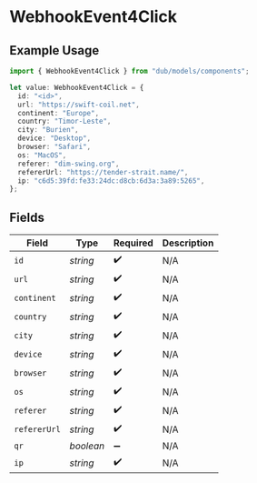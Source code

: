 # WebhookEvent4Click

## Example Usage

```typescript
import { WebhookEvent4Click } from "dub/models/components";

let value: WebhookEvent4Click = {
  id: "<id>",
  url: "https://swift-coil.net",
  continent: "Europe",
  country: "Timor-Leste",
  city: "Burien",
  device: "Desktop",
  browser: "Safari",
  os: "MacOS",
  referer: "dim-swing.org",
  refererUrl: "https://tender-strait.name/",
  ip: "c6d5:39fd:fe33:24dc:d8cb:6d3a:3a89:5265",
};
```

## Fields

| Field              | Type               | Required           | Description        |
| ------------------ | ------------------ | ------------------ | ------------------ |
| `id`               | *string*           | :heavy_check_mark: | N/A                |
| `url`              | *string*           | :heavy_check_mark: | N/A                |
| `continent`        | *string*           | :heavy_check_mark: | N/A                |
| `country`          | *string*           | :heavy_check_mark: | N/A                |
| `city`             | *string*           | :heavy_check_mark: | N/A                |
| `device`           | *string*           | :heavy_check_mark: | N/A                |
| `browser`          | *string*           | :heavy_check_mark: | N/A                |
| `os`               | *string*           | :heavy_check_mark: | N/A                |
| `referer`          | *string*           | :heavy_check_mark: | N/A                |
| `refererUrl`       | *string*           | :heavy_check_mark: | N/A                |
| `qr`               | *boolean*          | :heavy_minus_sign: | N/A                |
| `ip`               | *string*           | :heavy_check_mark: | N/A                |